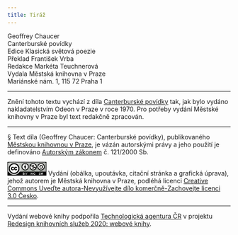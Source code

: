 ```yaml
---
title: Tiráž
---
```


Geoffrey Chaucer    
Canterburské povídky  
Edice Klasická světová poezie  
Překlad František Vrba  
Redakce Markéta Teuchnerová  
Vydala Městská knihovna v Praze  
Mariánské nám. 1, 115 72 Praha 1  
[^1]: Láska vítězí nade vším. _Pozn. překl._  
[^2]: Je otázka, kterého ustanovení práva použít. Fráze, kterou půhončí nejčastěji slyšel při soudních přelíčeních. _Pozn. překl._  
[^3]: Požehnejte – častý výkřik vyjadřující překvapení nebo hrůzu a přivolávající požehnání svatých ochránců. _Pozn. překl._  
[^4]: Jed. _Pozn. překl._  
[^5]: Do tvých rukou (se odevzdáváme, Pane) – z lat. modlitby. _Pozn. překl._  
[^6]: Kdo tam? _Pozn. překl._  
[^7]: Živitelko vykupitelov – označení matky Ježíšovy. _Pozn. překl._  
[^8]: Probůh. _Pozn. překl._  
[^9]: Na počátku (bylo slovo). Úvodní věta biblického evangelia sv. Jana. _Pozn. překl._  
[^10]: Žena je mužova zkáza. Chaucer ve svém smyslu pro humor nechá Kokrháče překládat tento výrok právě opačně. _Pozn. překl._  
[^11]: Kořen všeho zla je chtíč. _Pozn. překl._  
[^12]: Mnohokrát děkuji. _Pozn. překl._  
[^13]: Jako přednášející profesor, tedy zasvěceně. _Pozn. překl._  
[^14]: Ty, který s otcem (Bohem a Duchem svátým žiješ a kraluješ jako Bůh po všechna století. Amen.). Začátek latinské žehnací formule. _Pozn. překl._  
[^15]: Bůh s tímto domem – pozdrav. _Pozn. překl._  
[^16]: Pravím vám bez pochyby. _Pozn. překl._  
[^17]: Vyneslo srdce mé (slovo dobré) – latinská slovní hříčka, začátek pětačtyřicátého biblického žalmu, současně eructare znamená „říhati“. _Pozn. překl._  
[^18]: Vyhovím, zalíbím se. Podle prvního slova biblického žalmu a křesťanského hymnu. _Pozn. překl._  
[^19]: Vysvětlování neznámého pojmu ještě méně známým. _Pozn. překl._  
[^20]: Doslov je obsažen v knižním vydání titulu, vzhledem k licenčním omezením nemohl být převzat do e-knihy. _Pozn. red._  
[^21]: V zájmu srozumitelnosti textu a současně plynulosti četby jsou vysvětlivky cizojazyčných (většinou latinských) výrazů připojeny přímo k místu použití těchto slov či úsloví. _Pozn. red._  
V MKP 2. elektronické vydání z 1. 10. 2022.

***

Znění tohoto textu vychází z díla [Canterburské povídky](https://search.mlp.cz/cz/titul/canterburske-povidky/159787/) tak, jak bylo vydáno nakladatelstvím Odeon v Praze v roce 1970. Pro potřeby vydání Městské knihovny v Praze byl text redakčně zpracován.

***

§
Text díla (Geoffrey Chaucer: Canterburské povídky), publikovaného [Městskou knihovnou v Praze](https://www.mlp.cz/cz/), je vázán autorskými právy a jeho použití je definováno [Autorským zákonem](https://www.mkcr.cz/predpisy-zakonu-709.html) č. 121/2000 Sb.

[![](./resources/image001.jpg)](http://creativecommons.org/licenses/by-nc-sa/3.0/cz/)
Vydání (obálka, upoutávka, citační stránka a grafická úprava), jehož autorem je Městská knihovna v Praze, podléhá licenci [Creative Commons Uveďte autora-Nevyužívejte dílo komerčně-Zachovejte licenci 3.0 Česko](https://creativecommons.org/licenses/by-nc-sa/3.0/cz/).

***

Vydání webové knihy podpořila [Technologická agentura ČR](https://www.tacr.cz/) v projektu [Redesign knihovních služeb 2020: webové knihy](https://starfos.tacr.cz/cs/project/TL04000391).